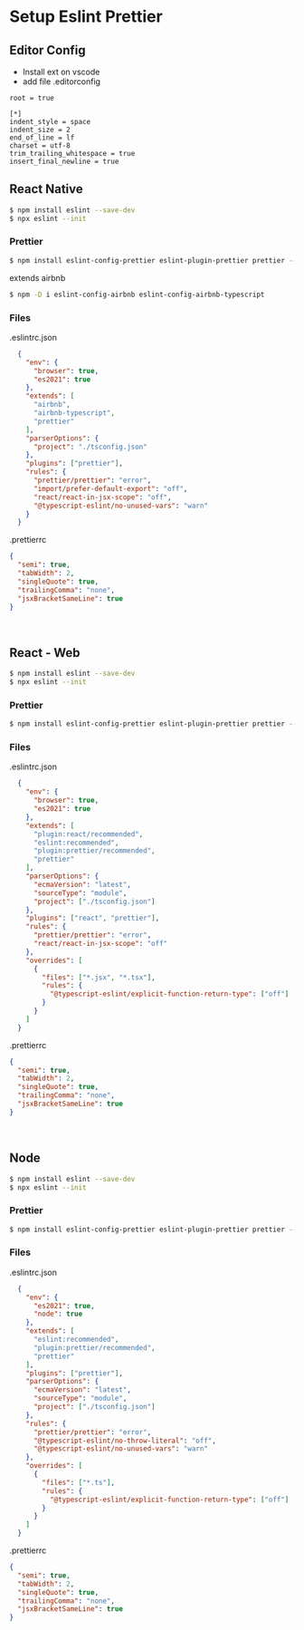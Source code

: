 # Setup Eslint Prettier

## Editor Config
- Install ext on vscode
- add file .editorconfig
```.editorconfig
root = true

[*]
indent_style = space
indent_size = 2
end_of_line = lf
charset = utf-8
trim_trailing_whitespace = true
insert_final_newline = true 
```
## React Native
```bash
$ npm install eslint --save-dev
$ npx eslint --init
```

### Prettier
```bash
$ npm install eslint-config-prettier eslint-plugin-prettier prettier --save-dev
```

extends airbnb 
```bash
$ npm -D i eslint-config-airbnb eslint-config-airbnb-typescript
```

### Files
.eslintrc.json
```json
  {
    "env": {
      "browser": true,
      "es2021": true
    },
    "extends": [
      "airbnb",
      "airbnb-typescript",
      "prettier"
    ],
    "parserOptions": {
      "project": "./tsconfig.json"
    },
    "plugins": ["prettier"],
    "rules": {
      "prettier/prettier": "error",
      "import/prefer-default-export": "off",
      "react/react-in-jsx-scope": "off",
      "@typescript-eslint/no-unused-vars": "warn"
    }
  }

```

.prettierrc
```json
{
  "semi": true,
  "tabWidth": 2,
  "singleQuote": true,
  "trailingComma": "none",
  "jsxBracketSameLine": true
}
```

<br />

## React - Web
```bash
$ npm install eslint --save-dev
$ npx eslint --init
```

### Prettier
```bash
$ npm install eslint-config-prettier eslint-plugin-prettier prettier --save-dev
```

### Files
.eslintrc.json
```json
  {
    "env": {
      "browser": true,
      "es2021": true
    },
    "extends": [
      "plugin:react/recommended",
      "eslint:recommended",
      "plugin:prettier/recommended",
      "prettier"
    ],
    "parserOptions": {
      "ecmaVersion": "latest",
      "sourceType": "module",
      "project": ["./tsconfig.json"]
    },
    "plugins": ["react", "prettier"],
    "rules": {
      "prettier/prettier": "error",
      "react/react-in-jsx-scope": "off"
    },
    "overrides": [
      {
        "files": ["*.jsx", "*.tsx"],
        "rules": {
          "@typescript-eslint/explicit-function-return-type": ["off"]
        }
      }
    ]
  }
```

.prettierrc
```json
{
  "semi": true,
  "tabWidth": 2,
  "singleQuote": true,
  "trailingComma": "none",
  "jsxBracketSameLine": true
}
```

<br />

## Node
```bash
$ npm install eslint --save-dev
$ npx eslint --init
```

### Prettier
```bash
$ npm install eslint-config-prettier eslint-plugin-prettier prettier --save-dev
```

### Files
.eslintrc.json
```json
  {
    "env": {
      "es2021": true,
      "node": true
    },
    "extends": [
      "eslint:recommended",
      "plugin:prettier/recommended",
      "prettier"
    ],
    "plugins": ["prettier"],
    "parserOptions": {
      "ecmaVersion": "latest",
      "sourceType": "module",
      "project": ["./tsconfig.json"]
    },
    "rules": {
      "prettier/prettier": "error",
      "@typescript-eslint/no-throw-literal": "off",
      "@typescript-eslint/no-unused-vars": "warn"
    },
    "overrides": [
      {
        "files": ["*.ts"],
        "rules": {
          "@typescript-eslint/explicit-function-return-type": ["off"]
        }
      }
    ]
  }
```

.prettierrc
```json
{
  "semi": true,
  "tabWidth": 2,
  "singleQuote": true,
  "trailingComma": "none",
  "jsxBracketSameLine": true
}
```
